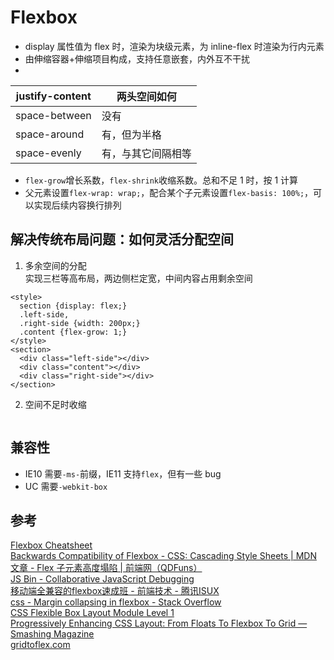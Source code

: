 # Flexbox

* display 属性值为 flex 时，渲染为块级元素，为 inline-flex 时渲染为行内元素
* 由伸缩容器+伸缩项目构成，支持任意嵌套，内外互不干扰
* 
| justify-content | 两头空间如何       |
| ---             | ---                |
| space-between   | 没有               |
| space-around    | 有，但为半格       |
| space-evenly    | 有，与其它间隔相等 |
* `flex-grow`增长系数，`flex-shrink`收缩系数。总和不足 1 时，按 1 计算
* 父元素设置`flex-wrap: wrap;`，配合某个子元素设置`flex-basis: 100%;`，可以实现后续内容换行排列

## 解决传统布局问题：如何灵活分配空间
  1. 多余空间的分配  
  实现三栏等高布局，两边侧栏定宽，中间内容占用剩余空间  
  ```
  <style>
    section {display: flex;}
    .left-side,
    .right-side {width: 200px;}
    .content {flex-grow: 1;}
  </style>
  <section>
    <div class="left-side"></div>
    <div class="content"></div>
    <div class="right-side"></div>
  </section>
  ```
  2. 空间不足时收缩
  ```

  ```

## 兼容性
* IE10 需要`-ms-`前缀，IE11 支持`flex`，但有一些 bug
* UC 需要`-webkit-box`

## 参考
[Flexbox Cheatsheet](http://yoksel.github.io/flex-cheatsheet/)  
[Backwards Compatibility of Flexbox - CSS: Cascading Style Sheets | MDN](https://developer.mozilla.org/en-US/docs/Web/CSS/CSS_Flexible_Box_Layout/Backwards_Compatibility_of_Flexbox#Status_in_browsers)  
[文章 - Flex 子元素高度塌陷 | 前端网（QDFuns）](https://www.qdfuns.com/article/25669/87bd5567ba0af95f5ad0064bf36b7139.html)  
[JS Bin - Collaborative JavaScript Debugging](http://jsbin.com/mesivil/edit?html,css,output)  
[移动端全兼容的flexbox速成班 - 前端技术 - 腾讯ISUX](https://isux.tencent.com/flexbox.html)  
[css - Margin collapsing in flexbox - Stack Overflow](https://stackoverflow.com/a/43882888/5657916)  
[CSS Flexible Box Layout Module Level 1](https://www.w3.org/TR/css-flexbox-1/#flex-containers)  
[Progressively Enhancing CSS Layout: From Floats To Flexbox To Grid — Smashing Magazine](https://www.smashingmagazine.com/2017/07/enhancing-css-layout-floats-flexbox-grid/)  
[gridtoflex.com](https://www.gridtoflex.com/)  
